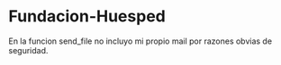 # Fundacion-Huesped

En la funcion send_file no incluyo mi propio mail por razones obvias de seguridad.
